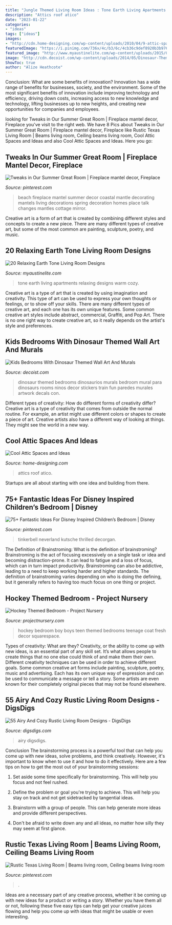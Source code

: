 ```yaml
---
title: "Jungle Themed Living Room Ideas : Tone Earth Living Apartments Relaxing Designs Warm Cozy"
description: "Attics roof atico"
date: "2023-01-22"
categories:
- "ideas"
tags: ["ideas"]
images:
- "http://cdn.home-designing.com/wp-content/uploads/2010/04/9-attic-space.jpg"
featuredImage: "https://i.pinimg.com/736x/4c/b3/6c/4cb36c9def8920b3b976d7cd3210369f.jpg"
featured_image: "http://www.myaustinelite.com/wp-content/uploads/2015/01/earth-tone-living-room-for-small-apartments-682x1024.jpg?d07f32"
image: "http://cdn.decoist.com/wp-content/uploads/2014/05/Dinosaur-Themed-Bedrooms-Ideas.jpg"
ShowToc: true
author: "Alize Heathcote"
---
```



Conclusion: What are some benefits of innovation?
Innovation has a wide range of benefits for businesses, society, and the environment. Some of the most significant benefits of innovation include improving technology and efficiency, driving down costs, increasing access to new knowledge and technology, lifting businesses up to new heights, and creating new opportunities for companies and employees.

	

		
looking for Tweaks in Our Summer Great Room | Fireplace mantel decor, Fireplace you've visit to the right web. We have 8 Pics about Tweaks in Our Summer Great Room | Fireplace mantel decor, Fireplace like Rustic Texas Living Room | Beams living room, Ceiling beams living room, Cool Attic Spaces and Ideas and also Cool Attic Spaces and Ideas. Here you go:
		
    
## Tweaks In Our Summer Great Room | Fireplace Mantel Decor, Fireplace

<img loading=lazy src="https://i.pinimg.com/736x/fc/5f/1c/fc5f1c937b44948d46991c2ee06d5cca--beach-fireplace-white-fireplace-mantels.jpg" onerror="this.onerror=null;this.src='https://tse4.mm.bing.net/th?id=OIP.Chit6oXrUOmvQBMV8n0HPwHaLG&amp;pid=15.1';" alt="Tweaks in Our Summer Great Room | Fireplace mantel decor, Fireplace">

_Source: pinterest.com_

>beach fireplace mantel summer decor coastal mantle decorating mantels living decorations spring decoration homes place talk changes mantles cottage mirror. 

	

Creative art is a form of art that is created by combining different styles and concepts to create a new piece. There are many different types of creative art, but some of the most common are painting, sculpture, poetry, and music.

    
## 20 Relaxing Earth Tone Living Room Designs

<img loading=lazy src="http://www.myaustinelite.com/wp-content/uploads/2015/01/earth-tone-living-room-for-small-apartments-682x1024.jpg?d07f32" onerror="this.onerror=null;this.src='https://tse3.mm.bing.net/th?id=OIP.SerasnUHj1fqIfFQ5yMFVQHaLH&amp;pid=15.1';" alt="20 Relaxing Earth Tone Living Room Designs">

_Source: myaustinelite.com_

>tone earth living apartments relaxing designs warm cozy. 

	

Creative art is a type of art that is created by using imagination and creativity. This type of art can be used to express your own thoughts or feelings, or to show off your skills. There are many different types of creative art, and each one has its own unique features. Some common creative art styles include abstract, commercial, Graffiti, and Pop Art. There is no one right way to create creative art, so it really depends on the artist's style and preferences.

    
## Kids Bedrooms With Dinosaur Themed Wall Art And Murals

<img loading=lazy src="http://cdn.decoist.com/wp-content/uploads/2014/05/Dinosaur-Themed-Bedrooms-Ideas.jpg" onerror="this.onerror=null;this.src='https://tse4.mm.bing.net/th?id=OIP.gnrseDVFUcmrjgPwfs1sJAHaJN&amp;pid=15.1';" alt="Kids Bedrooms With Dinosaur Themed Wall Art And Murals">

_Source: decoist.com_

>dinosaur themed bedrooms dinosaurios murals bedroom mural para dinosaurs rooms ninos decor stickers train fun paredes murales artwork decals con. 

	

Different types of creativity: How do different forms of creativity differ?
Creative art is a type of creativity that comes from outside the normal routine. For example, an artist might use different colors or shapes to create a piece of art. Creative artists also have a different way of looking at things. They might see the world in a new way.

    
## Cool Attic Spaces And Ideas

<img loading=lazy src="http://cdn.home-designing.com/wp-content/uploads/2010/04/9-attic-space.jpg" onerror="this.onerror=null;this.src='https://tse4.mm.bing.net/th?id=OIP.u3XQvYPzmrrDRLJQ5BXOBQHaJ3&amp;pid=15.1';" alt="Cool Attic Spaces and Ideas">

_Source: home-designing.com_

>attics roof atico. 

	

Startups are all about starting with one idea and building from there.

    
## 75+ Fantastic Ideas For Disney Inspired Children’s Bedroom | Disney

<img loading=lazy src="https://i.pinimg.com/736x/4c/b3/6c/4cb36c9def8920b3b976d7cd3210369f.jpg" onerror="this.onerror=null;this.src='https://tse3.mm.bing.net/th?id=OIP.8I4DoO02T8L57WSM_h8H0QHaLH&amp;pid=15.1';" alt="75+ Fantastic Ideas For Disney Inspired Children’s Bedroom | Disney">

_Source: pinterest.com_

>tinkerbell neverland kutsche thrilled decorgan. 

	

The Definition of Brainstroming: What is the definition of brainstroming?
Brainstroming is the act of focusing excessively on a single task or idea and becoming distraction-prone. It can lead to fatigue and a loss of focus, which can in turn impact productivity. Brainstroming can also be addictive, leading to a need to keep working harder and higher standards. The definition of brainstroming varies depending on who is doing the defining, but it generally refers to having too much focus on one thing or project.

    
## Hockey Themed Bedroom - Project Nursery

<img loading=lazy src="https://projectnursery.com/wp-content/uploads/2020/10/HouseofHockeyRoom24.jpg" onerror="this.onerror=null;this.src='https://tse3.mm.bing.net/th?id=OIP.AwOlgQUPbGlsT904YPfdfgHaJ4&amp;pid=15.1';" alt="Hockey Themed Bedroom - Project Nursery">

_Source: projectnursery.com_

>hockey bedroom boy boys teen themed bedrooms teenage coat fresh decor squarespace. 

	

Types of creativity: What are they?
Creativity, or the ability to come up with new ideas, is an essential part of any skill set. It’s what allows people to create things that no one else could think of and make them their own. Different creativity techniques can be used in order to achieve different goals.
Some common creative art forms include painting, sculpture, poetry, music and advertising. Each has its own unique way of expression and can be used to communicate a message or tell a story. Some artists are even known for their completely original pieces that may not be found elsewhere.

    
## 55 Airy And Cozy Rustic Living Room Designs - DigsDigs

<img loading=lazy src="https://www.digsdigs.com/photos/airy-and-cozy-rustic-living-room-designs-53-554x740.jpg" onerror="this.onerror=null;this.src='https://tse4.mm.bing.net/th?id=OIP.ZC_zRLiWik_ebMzzxLyA7QHaJ5&amp;pid=15.1';" alt="55 Airy And Cozy Rustic Living Room Designs - DigsDigs">

_Source: digsdigs.com_

>airy digsdigs. 

	

Conclusion
The brainstorming process is a powerful tool that can help you come up with new ideas, solve problems, and think creatively. However, it's important to know when to use it and how to do it effectively. Here are a few tips on how to get the most out of your brainstorming sessions:
1. Set aside some time specifically for brainstorming. This will help you focus and not feel rushed.

2. Define the problem or goal you're trying to achieve. This will help you stay on track and not get sidetracked by tangential ideas.

3. Brainstorm with a group of people. This can help generate more ideas and provide different perspectives.

4. Don't be afraid to write down any and all ideas, no matter how silly they may seem at first glance.

    
## Rustic Texas Living Room | Beams Living Room, Ceiling Beams Living Room

<img loading=lazy src="https://i.pinimg.com/736x/f7/cd/d4/f7cdd4845059866730457ba60214c45a.jpg" onerror="this.onerror=null;this.src='https://tse2.mm.bing.net/th?id=OIP.JJT69pknybtUuj59gNr3HgHaLH&amp;pid=15.1';" alt="Rustic Texas Living Room | Beams living room, Ceiling beams living room">

_Source: pinterest.com_

>. 

	

Ideas are a necessary part of any creative process, whether it be coming up with new ideas for a product or writing a story. Whether you have them all or not, following these five easy tips can help get your creative juices flowing and help you come up with ideas that might be usable or even interesting.

